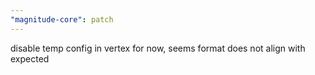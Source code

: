 ```yaml
---
"magnitude-core": patch
---
```


disable temp config in vertex for now, seems format does not align with expected
